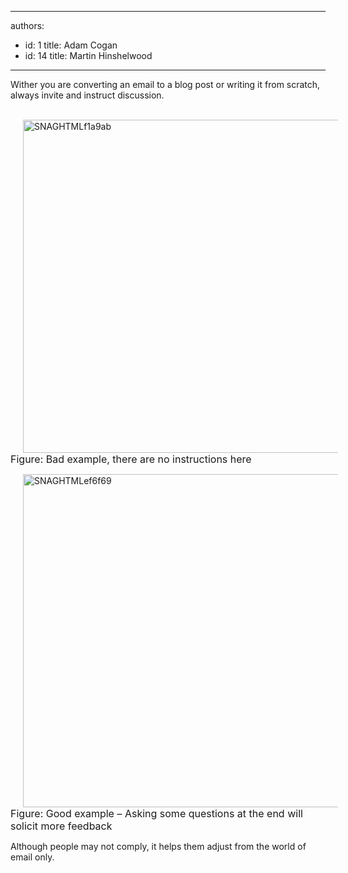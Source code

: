 

---
authors:
  - id: 1
    title: Adam Cogan
  - id: 14
    title: Martin Hinshelwood
---




<span class='intro'> Wither you are converting an email to a blog post or writing it from scratch, always invite and instruct discussion. 
 </span>


  <p>&#160;<img title="SNAGHTMLf1a9ab" style="background-image&#58;none;border-bottom&#58;0px;border-left&#58;0px;margin&#58;0px 20px;padding-left&#58;0px;width&#58;800px;padding-right&#58;0px;display&#58;inline;height&#58;533px;border-top&#58;0px;border-right&#58;0px;padding-top&#58;0px;" alt="SNAGHTMLf1a9ab" src="/PublishingImages/RulesBloggingFeedbackBad.jpg" border="0" /><br>
<font class="ms-rteCustom-FigureBad" size="+0">Figure&#58; Bad example, there are no instructions here</font></p>
<p><img title="SNAGHTMLef6f69" style="background-image&#58;none;border-bottom&#58;0px;border-left&#58;0px;margin&#58;0px 20px;padding-left&#58;0px;width&#58;800px;padding-right&#58;0px;display&#58;inline;height&#58;533px;border-top&#58;0px;border-right&#58;0px;padding-top&#58;0px;" alt="SNAGHTMLef6f69" src="/PublishingImages/RulesBloggingFeedbackGood.jpg" border="0" /><br>
<font class="ms-rteCustom-FigureGood" size="+0">Figure&#58; Good example&#160;– Asking some questions at the end will solicit more feedback</font></p>
<p>Although people may not comply, it helps them adjust from the world of email only.</p>



